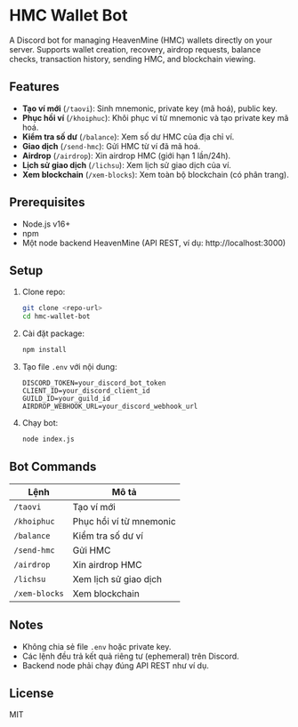 # HMC Wallet Bot

A Discord bot for managing HeavenMine (HMC) wallets directly on your server. Supports wallet creation, recovery, airdrop requests, balance checks, transaction history, sending HMC, and blockchain viewing.

## Features
- **Tạo ví mới** (`/taovi`): Sinh mnemonic, private key (mã hoá), public key.
- **Phục hồi ví** (`/khoiphuc`): Khôi phục ví từ mnemonic và tạo private key mã hoá.
- **Kiểm tra số dư** (`/balance`): Xem số dư HMC của địa chỉ ví.
- **Giao dịch** (`/send-hmc`): Gửi HMC từ ví đã mã hoá.
- **Airdrop** (`/airdrop`): Xin airdrop HMC (giới hạn 1 lần/24h).
- **Lịch sử giao dịch** (`/lichsu`): Xem lịch sử giao dịch của ví.
- **Xem blockchain** (`/xem-blocks`): Xem toàn bộ blockchain (có phân trang).

## Prerequisites
- Node.js v16+
- npm
- Một node backend HeavenMine (API REST, ví dụ: http://localhost:3000)

## Setup
1. Clone repo:
   ```sh
   git clone <repo-url>
   cd hmc-wallet-bot
   ```
2. Cài đặt package:
   ```sh
   npm install
   ```
3. Tạo file `.env` với nội dung:
   ```env
   DISCORD_TOKEN=your_discord_bot_token
   CLIENT_ID=your_discord_client_id
   GUILD_ID=your_guild_id
   AIRDROP_WEBHOOK_URL=your_discord_webhook_url
   ```
4. Chạy bot:
   ```sh
   node index.js
   ```

## Bot Commands
| Lệnh           | Mô tả                                    |
|----------------|-------------------------------------------|
| `/taovi`       | Tạo ví mới                                |
| `/khoiphuc`    | Phục hồi ví từ mnemonic                   |
| `/balance`     | Kiểm tra số dư ví                         |
| `/send-hmc`    | Gửi HMC                                   |
| `/airdrop`     | Xin airdrop HMC                           |
| `/lichsu`      | Xem lịch sử giao dịch                     |
| `/xem-blocks`  | Xem blockchain                            |

## Notes
- Không chia sẻ file `.env` hoặc private key.
- Các lệnh đều trả kết quả riêng tư (ephemeral) trên Discord.
- Backend node phải chạy đúng API REST như ví dụ.

## License
MIT
